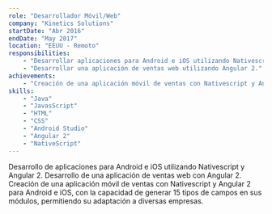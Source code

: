 ```yaml
---
role: "Desarrollador Móvil/Web"
company: "Kinetics Solutions"
startDate: "Abr 2016"
endDate: "May 2017"
location: "EEUU - Remoto"
responsibilities:
    - "Desarrollar aplicaciones para Android e iOS utilizando Nativescript + Angular 2."
    - "Desarrollar una aplicación de ventas web utilizando Angular 2."
achievements:
    - "Creación de una aplicación móvil de ventas con Nativescript y Angular 2 para Android e iOS que permite la creación de 15 tipos de campos dentro de sus módulos, lo que facilita la adaptación a cualquier empresa."
skills:
    - "Java"
    - "JavasScript"
    - "HTML"
    - "CSS"
    - "Android Studio"
    - "Angular 2"
    - "NativeScript"
---
```

Desarrollo de aplicaciones para Android e iOS utilizando Nativescript y Angular 2. Desarrollo de una aplicación de ventas web con Angular 2. Creación de una aplicación móvil de ventas con Nativescript y Angular 2 para Android e iOS, con la capacidad de generar 15 tipos de campos en sus módulos, permitiendo su adaptación a diversas empresas.
